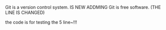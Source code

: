 Git is a version control system.  IS NEW ADDMING 
Git is free software. (THE LINE IS CHANGED)

the code is for testing
the 5 line~!!!